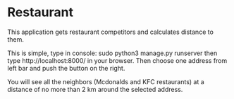 # Restaurant
This application gets restaurant competitors and calculates distance to them.

This is simple, 
type in console:      sudo python3 manage.py runserver
then type             http://localhost:8000/ 
in your browser.
Then choose one address from left bar and push the button on the right. 

You will see all the neighbors (Mcdonalds and KFC restaurants) at a distance of no more than 2 km 
around the selected address.
